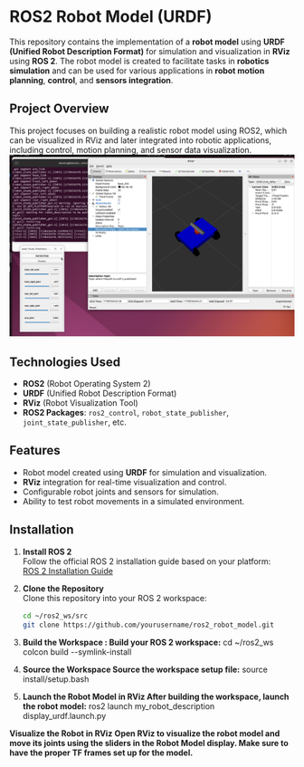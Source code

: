 # **ROS2 Robot Model (URDF)**  

This repository contains the implementation of a **robot model** using **URDF (Unified Robot Description Format)** for simulation and visualization in **RViz** using **ROS 2**. The robot model is created to facilitate tasks in **robotics simulation** and can be used for various applications in **robot motion planning**, **control**, and **sensors integration**.

## **Project Overview**  
This project focuses on building a realistic robot model using ROS2, which can be visualized in RViz and later integrated into robotic applications, including control, motion planning, and sensor data visualization.
![Robot Model](images/RobotModel.png)
## **Technologies Used**
- **ROS2** (Robot Operating System 2)
- **URDF** (Unified Robot Description Format)
- **RViz** (Robot Visualization Tool)
- **ROS2 Packages**: `ros2_control`, `robot_state_publisher`, `joint_state_publisher`, etc.

## **Features**
- Robot model created using **URDF** for simulation and visualization.
- **RViz** integration for real-time visualization and control.
- Configurable robot joints and sensors for simulation.
- Ability to test robot movements in a simulated environment.

## **Installation**  

1. **Install ROS 2**  
   Follow the official ROS 2 installation guide based on your platform:  
   [ROS 2 Installation Guide](https://docs.ros.org/en/foxy/Installation.html)  

2. **Clone the Repository**  
   Clone this repository into your ROS 2 workspace:  
   ```bash
   cd ~/ros2_ws/src
   git clone https://github.com/yourusername/ros2_robot_model.git

3. **Build the Workspace  : Build your ROS 2 workspace:**
   cd ~/ros2_ws
   colcon build --symlink-install
   
4.	**Source the Workspace
     Source the workspace setup file:**
  	source install/setup.bash
5. **Launch the Robot Model in RViz
     After building the workspace, launch the robot model:**
    ros2 launch my_robot_description display_urdf.launch.py

**Visualize the Robot in RViz**
**Open RViz to visualize the robot model and move its joints using the sliders in the Robot Model display. Make sure to have the proper TF frames set up for the model.**


